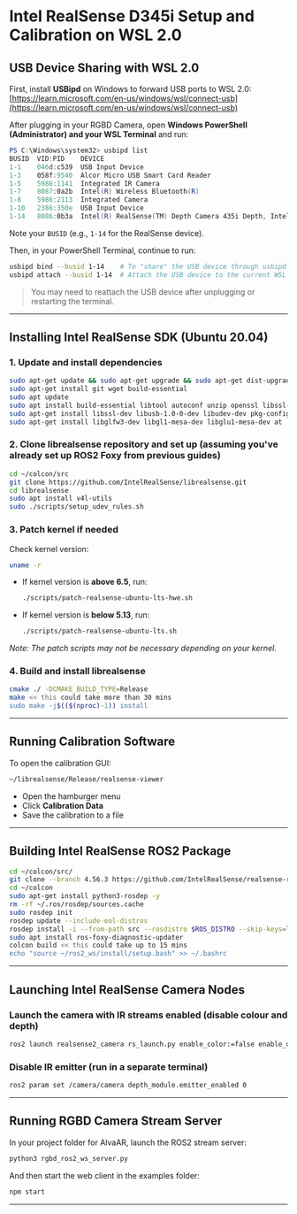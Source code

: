 # Intel RealSense D345i Setup and Calibration on WSL 2.0

## USB Device Sharing with WSL 2.0

First, install **USBipd** on Windows to forward USB ports to WSL 2.0:  
[https://learn.microsoft.com/en-us/windows/wsl/connect-usb](https://learn.microsoft.com/en-us/windows/wsl/connect-usb)

After plugging in your RGBD Camera, open **Windows PowerShell (Administrator) and your WSL Terminal** and run:

```powershell
PS C:\Windows\system32> usbipd list
BUSID  VID:PID    DEVICE                                                        STATE
1-1    046d:c539  USB Input Device                                              Not shared
1-3    058f:9540  Alcor Micro USB Smart Card Reader                             Not shared
1-5    5986:1141  Integrated IR Camera                                          Not shared
1-7    8087:0a2b  Intel(R) Wireless Bluetooth(R)                                Not shared
1-8    5986:2113  Integrated Camera                                             Shared
1-10   2386:350e  USB Input Device                                              Not shared
1-14   8086:0b3a  Intel(R) RealSense(TM) Depth Camera 435i Depth, Intel(R) ...  Shared
````

Note your `BUSID` (e.g., `1-14` for the RealSense device).

Then, in your PowerShell Terminal, continue to run:

```bash
usbipd bind --busid 1-14    # To "share" the USB device through usbipd
usbipd attach --busid 1-14  # Attach the USB device to the current WSL 2 session
```

> You may need to reattach the USB device after unplugging or restarting the terminal.

---

## Installing Intel RealSense SDK (Ubuntu 20.04)

### 1. Update and install dependencies

```bash
sudo apt-get update && sudo apt-get upgrade && sudo apt-get dist-upgrade
sudo apt-get install git wget build-essential
sudo apt update
sudo apt install build-essential libtool autoconf unzip openssl libssl-dev
sudo apt-get install libssl-dev libusb-1.0-0-dev libudev-dev pkg-config libgtk-3-dev
sudo apt-get install libglfw3-dev libgl1-mesa-dev libglu1-mesa-dev at
```

### 2. Clone librealsense repository and set up (assuming you've already set up ROS2 Foxy from previous guides)

```bash
cd ~/colcon/src
git clone https://github.com/IntelRealSense/librealsense.git
cd librealsense
sudo apt install v4l-utils
sudo ./scripts/setup_udev_rules.sh
```

### 3. Patch kernel if needed

Check kernel version:

```bash
uname -r
```

* If kernel version is **above 6.5**, run:

  ```bash
  ./scripts/patch-realsense-ubuntu-lts-hwe.sh
  ```

* If kernel version is **below 5.13**, run:

  ```bash
  ./scripts/patch-realsense-ubuntu-lts.sh
  ```

*Note: The patch scripts may not be necessary depending on your kernel.*

### 4. Build and install librealsense

```bash
cmake ./ -DCMAKE_BUILD_TYPE=Release
make << this could take more than 30 mins
sudo make -j$(($(nproc)-1)) install
```

---

## Running Calibration Software

To open the calibration GUI:

```bash
~/librealsense/Release/realsense-viewer
```

* Open the hamburger menu
* Click **Calibration Data**
* Save the calibration to a file

---

## Building Intel RealSense ROS2 Package

```bash
cd ~/colcon/src/
git clone --branch 4.56.3 https://github.com/IntelRealSense/realsense-ros.git
cd ~/colcon
sudo apt-get install python3-rosdep -y
rm -rf ~/.ros/rosdep/sources.cache
sudo rosdep init
rosdep update --include-eol-distros
rosdep install -i --from-path src --rosdistro $ROS_DISTRO --skip-keys=librealsense2 -y
sudo apt install ros-foxy-diagnostic-updater
colcon build << this could take up to 15 mins
echo "source ~/ros2_ws/install/setup.bash" >> ~/.bashrc
```

---

## Launching Intel RealSense Camera Nodes

### Launch the camera with IR streams enabled (disable colour and depth)

```bash
ros2 launch realsense2_camera rs_launch.py enable_color:=false enable_depth:=false enable_infra1:=true enable_infra2:=true depth_module.infra_profile:=640x480x30
```

### Disable IR emitter (run in a separate terminal)

```bash
ros2 param set /camera/camera depth_module.emitter_enabled 0
```

---

## Running RGBD Camera Stream Server

In your project folder for AlvaAR, launch the ROS2 stream server:

```bash
python3 rgbd_ros2_ws_server.py
```

And then start the web client in the examples folder:

```bash
npm start
```

---
